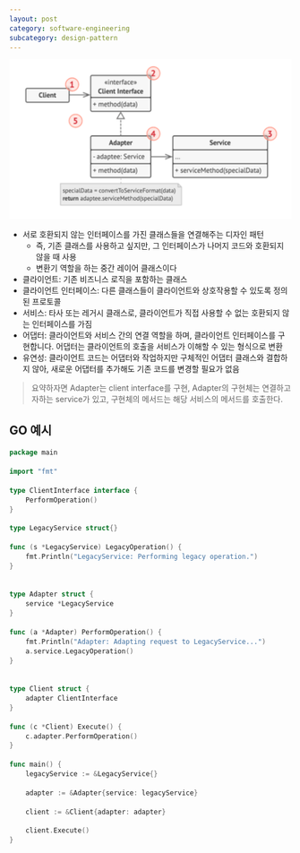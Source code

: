 ```yaml
---
layout: post
category: software-engineering
subcategory: design-pattern
---
```



![alt text](/assets/images/design-pattern/image/5/image.png)

- 서로 호환되지 않는 인터페이스를 가진 클래스들을 연결해주는 디자인 패턴
    - 즉, 기존 클래스를 사용하고 싶지만, 그 인터페이스가 나머지 코드와 호환되지 않을 때 사용
    - 변환기 역할을 하는 중간 레이어 클래스이다
- 클라이언트: 기존 비즈니스 로직을 포함하는 클래스
- 클라이언트 인터페이스: 다른 클래스들이 클라이언트와 상호작용할 수 있도록 정의된 프로토콜
- 서비스: 타사 또는 레거시 클래스로, 클라이언트가 직접 사용할 수 없는 호환되지 않는 인터페이스를 가짐
- 어댑터: 클라이언트와 서비스 간의 연결 역할을 하며, 클라이언트 인터페이스를 구현합니다. 어댑터는 클라이언트의 호출을 서비스가 이해할 수 있는 형식으로 변환
- 유연성: 클라이언트 코드는 어댑터와 작업하지만 구체적인 어댑터 클래스와 결합하지 않아, 새로운 어댑터를 추가해도 기존 코드를 변경할 필요가 없음

> 요약하자면 Adapter는 client interface를 구현, Adapter의 구현체는 연결하고자하는 service가 있고, 구현체의 메서드는 해당 서비스의 메서드를 호출한다.

## GO 예시

```go
package main

import "fmt"

type ClientInterface interface {
	PerformOperation()
}

type LegacyService struct{}

func (s *LegacyService) LegacyOperation() {
	fmt.Println("LegacyService: Performing legacy operation.")
}


type Adapter struct {
	service *LegacyService
}

func (a *Adapter) PerformOperation() {
	fmt.Println("Adapter: Adapting request to LegacyService...")
	a.service.LegacyOperation()
}


type Client struct {
	adapter ClientInterface
}

func (c *Client) Execute() {
	c.adapter.PerformOperation()
}

func main() {
	legacyService := &LegacyService{}
	
	adapter := &Adapter{service: legacyService}
	
	client := &Client{adapter: adapter}
	
	client.Execute()
}

```